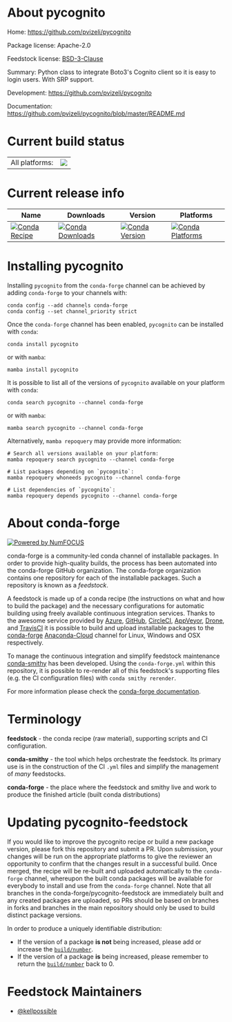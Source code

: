 About pycognito
===============

Home: https://github.com/pvizeli/pycognito

Package license: Apache-2.0

Feedstock license: [BSD-3-Clause](https://github.com/conda-forge/pycognito-feedstock/blob/main/LICENSE.txt)

Summary: Python class to integrate Boto3's Cognito client so it is easy to login users. With SRP support.

Development: https://github.com/pvizeli/pycognito

Documentation: https://github.com/pvizeli/pycognito/blob/master/README.md

Current build status
====================


<table><tr><td>All platforms:</td>
    <td>
      <a href="https://dev.azure.com/conda-forge/feedstock-builds/_build/latest?definitionId=14691&branchName=main">
        <img src="https://dev.azure.com/conda-forge/feedstock-builds/_apis/build/status/pycognito-feedstock?branchName=main">
      </a>
    </td>
  </tr>
</table>

Current release info
====================

| Name | Downloads | Version | Platforms |
| --- | --- | --- | --- |
| [![Conda Recipe](https://img.shields.io/badge/recipe-pycognito-green.svg)](https://anaconda.org/conda-forge/pycognito) | [![Conda Downloads](https://img.shields.io/conda/dn/conda-forge/pycognito.svg)](https://anaconda.org/conda-forge/pycognito) | [![Conda Version](https://img.shields.io/conda/vn/conda-forge/pycognito.svg)](https://anaconda.org/conda-forge/pycognito) | [![Conda Platforms](https://img.shields.io/conda/pn/conda-forge/pycognito.svg)](https://anaconda.org/conda-forge/pycognito) |

Installing pycognito
====================

Installing `pycognito` from the `conda-forge` channel can be achieved by adding `conda-forge` to your channels with:

```
conda config --add channels conda-forge
conda config --set channel_priority strict
```

Once the `conda-forge` channel has been enabled, `pycognito` can be installed with `conda`:

```
conda install pycognito
```

or with `mamba`:

```
mamba install pycognito
```

It is possible to list all of the versions of `pycognito` available on your platform with `conda`:

```
conda search pycognito --channel conda-forge
```

or with `mamba`:

```
mamba search pycognito --channel conda-forge
```

Alternatively, `mamba repoquery` may provide more information:

```
# Search all versions available on your platform:
mamba repoquery search pycognito --channel conda-forge

# List packages depending on `pycognito`:
mamba repoquery whoneeds pycognito --channel conda-forge

# List dependencies of `pycognito`:
mamba repoquery depends pycognito --channel conda-forge
```


About conda-forge
=================

[![Powered by
NumFOCUS](https://img.shields.io/badge/powered%20by-NumFOCUS-orange.svg?style=flat&colorA=E1523D&colorB=007D8A)](https://numfocus.org)

conda-forge is a community-led conda channel of installable packages.
In order to provide high-quality builds, the process has been automated into the
conda-forge GitHub organization. The conda-forge organization contains one repository
for each of the installable packages. Such a repository is known as a *feedstock*.

A feedstock is made up of a conda recipe (the instructions on what and how to build
the package) and the necessary configurations for automatic building using freely
available continuous integration services. Thanks to the awesome service provided by
[Azure](https://azure.microsoft.com/en-us/services/devops/), [GitHub](https://github.com/),
[CircleCI](https://circleci.com/), [AppVeyor](https://www.appveyor.com/),
[Drone](https://cloud.drone.io/welcome), and [TravisCI](https://travis-ci.com/)
it is possible to build and upload installable packages to the
[conda-forge](https://anaconda.org/conda-forge) [Anaconda-Cloud](https://anaconda.org/)
channel for Linux, Windows and OSX respectively.

To manage the continuous integration and simplify feedstock maintenance
[conda-smithy](https://github.com/conda-forge/conda-smithy) has been developed.
Using the ``conda-forge.yml`` within this repository, it is possible to re-render all of
this feedstock's supporting files (e.g. the CI configuration files) with ``conda smithy rerender``.

For more information please check the [conda-forge documentation](https://conda-forge.org/docs/).

Terminology
===========

**feedstock** - the conda recipe (raw material), supporting scripts and CI configuration.

**conda-smithy** - the tool which helps orchestrate the feedstock.
                   Its primary use is in the construction of the CI ``.yml`` files
                   and simplify the management of *many* feedstocks.

**conda-forge** - the place where the feedstock and smithy live and work to
                  produce the finished article (built conda distributions)


Updating pycognito-feedstock
============================

If you would like to improve the pycognito recipe or build a new
package version, please fork this repository and submit a PR. Upon submission,
your changes will be run on the appropriate platforms to give the reviewer an
opportunity to confirm that the changes result in a successful build. Once
merged, the recipe will be re-built and uploaded automatically to the
`conda-forge` channel, whereupon the built conda packages will be available for
everybody to install and use from the `conda-forge` channel.
Note that all branches in the conda-forge/pycognito-feedstock are
immediately built and any created packages are uploaded, so PRs should be based
on branches in forks and branches in the main repository should only be used to
build distinct package versions.

In order to produce a uniquely identifiable distribution:
 * If the version of a package **is not** being increased, please add or increase
   the [``build/number``](https://docs.conda.io/projects/conda-build/en/latest/resources/define-metadata.html#build-number-and-string).
 * If the version of a package **is** being increased, please remember to return
   the [``build/number``](https://docs.conda.io/projects/conda-build/en/latest/resources/define-metadata.html#build-number-and-string)
   back to 0.

Feedstock Maintainers
=====================

* [@kellpossible](https://github.com/kellpossible/)

